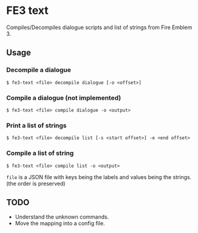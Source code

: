 # FE3 text

Compiles/Decompiles dialogue scripts and list of strings from Fire Emblem 3.

## Usage

### Decompile a dialogue

```console
$ fe3-text <file> decompile dialogue [-o <offset>]
```

### Compile a dialogue (not implemented)

```console
$ fe3-text <file> compile dialogue -o <output>
```

### Print a list of strings

```console
$ fe3-text <file> decompile list [-s <start offset>] -e <end offset>
```

### Compile a list of string

```console
$ fe3-text <file> compile list -o <output>
```
`file` is a JSON file with keys being the labels and values being the strings. (the order is preserved)

## TODO

- Understand the unknown commands.
- Move the mapping into a config file.

